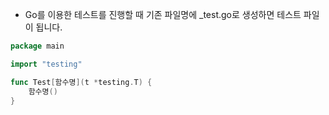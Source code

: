 - Go를 이용한 테스트를 진행할 때 기존 파일명에 _test.go로 생성하면 테스트 파일이 됩니다.
``` go
package main

import "testing"

func Test[함수명](t *testing.T) {
    함수명()
}
```